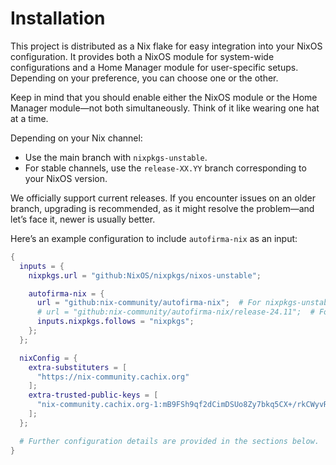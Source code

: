 # Installation

This project is distributed as a Nix flake for easy integration into your NixOS configuration. It provides both a NixOS module for system-wide configurations and a Home Manager module for user-specific setups. Depending on your preference, you can choose one or the other.

Keep in mind that you should enable either the NixOS module or the Home Manager module—not both simultaneously. Think of it like wearing one hat at a time.

Depending on your Nix channel:

- Use the main branch with `nixpkgs-unstable`.
- For stable channels, use the `release-XX.YY` branch corresponding to your NixOS version.

We officially support current releases. If you encounter issues on an older branch, upgrading is recommended, as it might resolve the problem—and let’s face it, newer is usually better.

Here’s an example configuration to include `autofirma-nix` as an input:

```nix
{
  inputs = {
    nixpkgs.url = "github:NixOS/nixpkgs/nixos-unstable";

    autofirma-nix = {
      url = "github:nix-community/autofirma-nix";  # For nixpkgs-unstable
      # url = "github:nix-community/autofirma-nix/release-24.11";  # For NixOS 24.11
      inputs.nixpkgs.follows = "nixpkgs";
    };
  };

  nixConfig = {
    extra-substituters = [
      "https://nix-community.cachix.org"
    ];
    extra-trusted-public-keys = [
      "nix-community.cachix.org-1:mB9FSh9qf2dCimDSUo8Zy7bkq5CX+/rkCWyvRCYg3Fs="
    ];
  };

  # Further configuration details are provided in the sections below.
}
```
